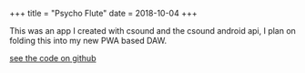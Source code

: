 +++
title = "Psycho Flute"
date = 2018-10-04
+++

This was an app I created with csound and the csound android api, I plan on folding this into my new PWA based DAW.

[see the code on github](https://github.com/bredfern/PsychoFlute)

